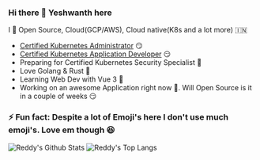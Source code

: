 ### Hi there 👋 Yeshwanth here 

I 💚 Open Source, Cloud(GCP/AWS), Cloud native(K8s and a lot more) 🇮🇳

* [Certified Kubernetes Administrator](https://www.credly.com/badges/a080f2b3-cf05-4dee-a9da-444ba628948e) 😏 
* [Certified Kubernetes Application Developer](https://www.credly.com/badges/a2356bac-e601-4653-a066-169d1ac1671c) 😏
* Preparing for Certified Kubernetes Security Specialist 🚧
* Love Golang & Rust 👯
* Learning Web Dev with Vue 3 🌱
* Working on an awesome Application right now 🔭. Will Open Source is it in a couple of weeks 😏
### ⚡ Fun fact: Despite a lot of Emoji's here I don't use much emoji's. Love em though 😆

![Reddy's Github Stats](https://github-readme-stats.vercel.app/api?username=csor-dev&show_icons=true&count_private=true&include_all_commits=true&theme=vue)
![Reddy's Top Langs](https://github-readme-stats.vercel.app/api/top-langs/?username=csor-dev&hide=html,css&layout=compact&langs_count=9&theme=buefy)


<!--
**csor-dev/csor-dev** is a ✨ _special_ ✨ repository because its `README.md` (this file) appears on your GitHub profile.

Here are some ideas to get you started:

- 🔭 I’m currently working on ...
- 🌱 I’m currently learning ...
- 👯 I’m looking to collaborate on ...
- 🤔 I’m looking for help with ...
- 💬 Ask me about ...
- 📫 How to reach me: ...
- 😄 Pronouns: ...
- ⚡ Fun fact: ...
-->
